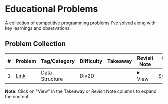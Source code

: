 # Educational Problems

A collection of competitive programming problems I've solved along with key learnings and observations.

## Problem Collection

| # | Problem | Tag/Category | Difficulty | Takeaway | Revisit Note | Code Link |
|---|-------------|--------------|------------|----------|--------------|-----------|
| 1 | [Link](https://codeforces.com/contest/2102/problem/D) | Data Structure | Div2D |  | <details><summary>View</summary>Parity dependency with inversion count</details> | [Solution](./codes/solution1.cpp) |
<!-- PROBLEMS_TABLE_CONTENT -->

**Note:** Click on "View" in the Takeaway or Revisit Note columns to expand the content.